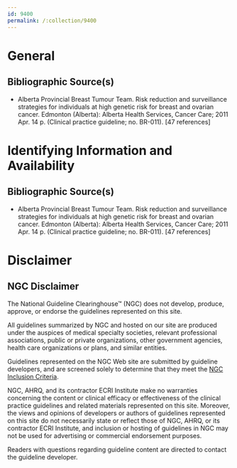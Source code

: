 ```yaml
---
id: 9400
permalink: /:collection/9400
---
```


# General

## Bibliographic Source(s)

- Alberta Provincial Breast Tumour Team. Risk reduction and surveillance strategies for individuals at high genetic risk for breast and ovarian cancer. Edmonton (Alberta): Alberta Health Services, Cancer Care; 2011 Apr. 14 p. (Clinical practice guideline; no. BR-011). [47 references]

# Identifying Information and Availability

## Bibliographic Source(s)

- Alberta Provincial Breast Tumour Team. Risk reduction and surveillance strategies for individuals at high genetic risk for breast and ovarian cancer. Edmonton (Alberta): Alberta Health Services, Cancer Care; 2011 Apr. 14 p. (Clinical practice guideline; no. BR-011). [47 references]

# Disclaimer

## NGC Disclaimer

The National Guideline Clearinghouse™ (NGC) does not develop, produce, approve, or endorse the guidelines represented on this site.

All guidelines summarized by NGC and hosted on our site are produced under the auspices of medical specialty societies, relevant professional associations, public or private organizations, other government agencies, health care organizations or plans, and similar entities.

Guidelines represented on the NGC Web site are submitted by guideline developers, and are screened solely to determine that they meet the [NGC Inclusion Criteria](/help-and-about/summaries/inclusion-criteria).

NGC, AHRQ, and its contractor ECRI Institute make no warranties concerning the content or clinical efficacy or effectiveness of the clinical practice guidelines and related materials represented on this site. Moreover, the views and opinions of developers or authors of guidelines represented on this site do not necessarily state or reflect those of NGC, AHRQ, or its contractor ECRI Institute, and inclusion or hosting of guidelines in NGC may not be used for advertising or commercial endorsement purposes.

Readers with questions regarding guideline content are directed to contact the guideline developer.

